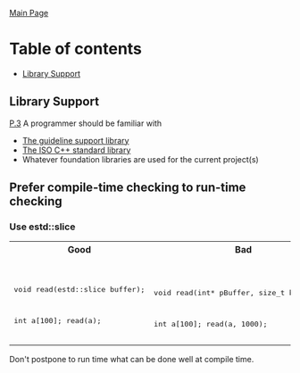 [Main Page](../README.md)

# Table of contents
* [Library Support](#library_support)

## Library Support
[P.3](https://github.com/isocpp/CppCoreGuidelines/blob/master/CppCoreGuidelines.md#p3-express-intent) A programmer should be familiar with

* [The guideline support library](https://github.com/isocpp/CppCoreGuidelines/blob/master/CppCoreGuidelines.md#S-gsl)
* [The ISO C++ standard library](https://github.com/isocpp/CppCoreGuidelines/blob/master/CppCoreGuidelines.md#S-stdlib)
* Whatever foundation libraries are used for the current project(s)

## Prefer compile-time checking to run-time checking
### Use estd::slice
<table>
<tr><th width="400px">Good</th><th width="400px">Bad</th></tr>
<tr><td><pre lang="cpp">

void read(estd::slice<int> buffer);

int a[100];
read(a);
</pre></td><td><pre lang="cpp">

void read(int* pBuffer, size_t buffSize);

int a[100];
read(a, 1000);
</pre></td></tr>
</table>
Don't postpone to run time what can be done well at compile time.

